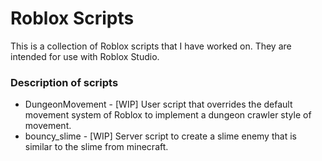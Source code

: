 # Roblox Scripts
This is a collection of Roblox scripts that I have worked on. They are intended for use with Roblox Studio.

### Description of scripts
- DungeonMovement - [WIP] User script that overrides the default movement system of Roblox to implement a dungeon crawler style of movement.
- bouncy_slime - [WIP] Server script to create a slime enemy that is similar to the slime from minecraft.
